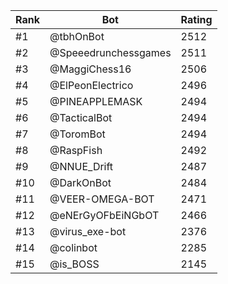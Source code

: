 Rank|Bot|Rating
---|---|---
#1|@tbhOnBot|2512
#2|@Speeedrunchessgames|2511
#3|@MaggiChess16|2506
#4|@ElPeonElectrico|2496
#5|@PINEAPPLEMASK|2494
#6|@TacticalBot|2494
#7|@ToromBot|2494
#8|@RaspFish|2492
#9|@NNUE_Drift|2487
#10|@DarkOnBot|2484
#11|@VEER-OMEGA-BOT|2471
#12|@eNErGyOFbEiNGbOT|2466
#13|@virus_exe-bot|2376
#14|@colinbot|2285
#15|@is_BOSS|2145
